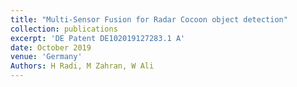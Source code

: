 ```yaml
---
title: "Multi-Sensor Fusion for Radar Cocoon object detection"
collection: publications
excerpt: 'DE Patent DE102019127283.1 A'
date: October 2019
venue: 'Germany'
Authors: H Radi, M Zahran, W Ali
---
```




